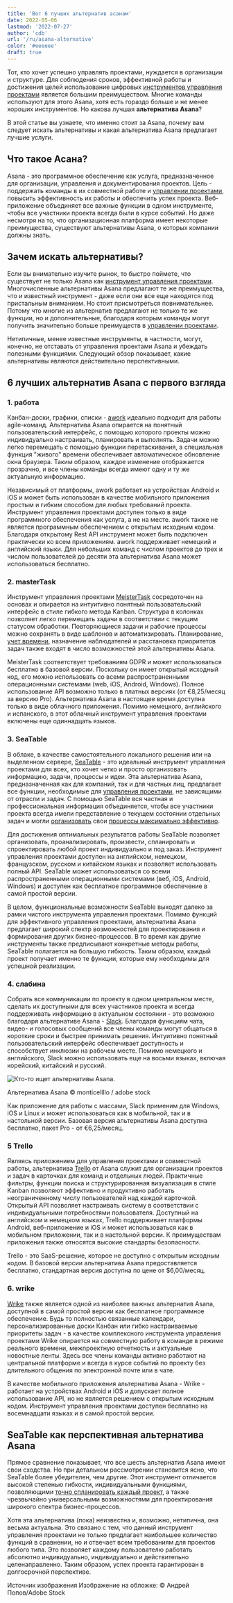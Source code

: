 ```yaml
---
title: 'Вот 6 лучших альтернатив асанам'
date: 2022-05-06
lastmod: '2022-07-27'
author: 'cdb'
url: '/ru/asana-alternative'
color: '#eeeeee'
draft: true
---
```


Тот, кто хочет успешно управлять проектами, нуждается в организации и структуре. Для соблюдения сроков, эффективной работы и достижения целей использование цифровых [инструментов управления проектами](https://seatable.io/ru/projekt-management-tool/) является большим преимуществом. Многие команды используют для этого Asana, хотя есть гораздо больше и не менее хороших инструментов. Но какова лучшая **альтернатива Asana**?

В этой статье вы узнаете, что именно стоит за Asana, почему вам следует искать альтернативы и какая альтернатива Asana предлагает лучшие услуги.

## Что такое Асана?

Asana - это программное обеспечение как услуга, предназначенное для организации, управления и документирования проектов. Цель - поддержать команды в их совместной работе и [управлении проектами](https://seatable.io/ru/projektmanagement-methoden-im-ueberblick/), повысить эффективность их работы и обеспечить успех проекта. Веб-приложение объединяет все важные функции в одном инструменте, чтобы все участники проекта всегда были в курсе событий. Но даже несмотря на то, что организационная платформа имеет некоторые преимущества, существуют альтернативы Asana, о которых компании должны знать.

## Зачем искать альтернативы?

Если вы внимательно изучите рынок, то быстро поймете, что существует не только Asana как [инструмент управления проектами](https://seatable.io/ru/projekt-management-tool/). Многочисленные альтернативы Asana предлагают те же преимущества, что и известный инструмент - даже если они все еще находятся под пристальным вниманием. Но стоит присмотреться повнимательнее. Потому что многие из альтернатив предлагают не только те же функции, но и дополнительные, благодаря которым команды могут получить значительно больше преимуществ в [управлении проектами](https://seatable.io/ru/projektmanagement/).

Нетипичные, менее известные инструменты, в частности, могут, конечно, не отставать от управления проектами Asana и убеждать полезными функциями. Следующий обзор показывает, какие альтернативы являются действительно перспективными.

## 6 лучших альтернатив Asana с первого взгляда

### 1\. работа

Канбан-доски, графики, списки - [awork](https://www.awork.io/) идеально подходит для работы agile-команд. Альтернатива Asana опирается на понятный пользовательский интерфейс, с помощью которого проекты можно индивидуально настраивать, планировать и выполнять. Задачи можно легко перемещать с помощью функции перетаскивания, а специальная функция "живого" времени обеспечивает автоматическое обновление окна браузера. Таким образом, каждое изменение отображается прозрачно, и все члены команды всегда имеют одну и ту же актуальную информацию.

Независимый от платформы, awork работает на устройствах Android и iOS и может быть использован в качестве мобильного приложения простым и гибким способом для любых требований проекта. Инструмент управления проектами доступен только в виде программного обеспечения как услуга, а не на месте. awork также не является программным обеспечением с открытым исходным кодом. Благодаря открытому Rest API инструмент может быть подключен практически ко всем приложениям. awork поддерживает немецкий и английский языки. Для небольших команд с числом проектов до трех и числом пользователей до десяти эта альтернатива Asana может использоваться бесплатно.

### 2\. masterTask

Инструмент управления проектами [MeisterTask](https://www.meistertask.com/de) сосредоточен на основах и опирается на интуитивно понятный пользовательский интерфейс в стиле гибкого метода Kanban. Структура в колонках позволяет легко перемещать задачи в соответствии с текущим статусом обработки. Повторяющиеся задачи и рабочие процессы можно сохранять в виде шаблонов и автоматизировать. Планирование, [учет времени](https://seatable.io/ru/arbeitszeiterfassung-in-excel/), назначение наблюдателей и расстановка приоритетов задач также входят в число возможностей этой альтернативы Asana.

MeisterTask соответствует требованиям GDPR и может использоваться бесплатно в базовой версии. Поскольку он имеет открытый исходный код, его можно использовать со всеми распространенными операционными системами (web, iOS, Android, Windows). Полное использование API возможно только в платных версиях (от €8,25/месяц за версию Pro). Альтернатива Asana в настоящее время доступна только в виде облачного приложения. Помимо немецкого, английского и испанского, в этот облачный инструмент управления проектами включены еще одиннадцать языков.

### 3\. SeaTable

В облаке, в качестве самостоятельного локального решения или на выделенном сервере, [SeaTable](https://seatable.io/ru/) - это идеальный инструмент управления проектами для всех, кто хочет четко и просто организовать информацию, задачи, процессы и идеи. Эта альтернатива Asana, предназначенная как для компаний, так и для частных лиц, предлагает все функции, необходимые для [управления проектами](https://seatable.io/ru/projektmanagement-methoden-im-ueberblick/), не зависящими от отрасли и задач. С помощью SeaTable вся частная и профессиональная информация объединяется, чтобы все участники проекта всегда имели представление о текущем состоянии отдельных задач и могли [организовать](https://seatable.io/ru/vorlagen-projektplanung/) свои [процессы максимально эффективно](https://seatable.io/ru/vorlagen-projektplanung/).

Для достижения оптимальных результатов работы SeaTable позволяет организовать, проанализировать, произвести, спланировать и спроектировать любой проект индивидуально и под заказ. Инструмент управления проектами доступен на английском, немецком, французском, русском и китайском языках и позволяет использовать полный API. SeaTable может использоваться со всеми распространенными операционными системами (веб, iOS, Android, Windows) и доступен как бесплатное программное обеспечение в самой простой версии.

В целом, функциональные возможности SeaTable выходят далеко за рамки чистого инструмента управления проектами. Помимо функций для эффективного управления проектами, альтернатива Asana предлагает широкий спектр возможностей для проектирования и формирования других бизнес-процессов. В то время как другие инструменты также предписывают конкретные методы работы, SeaTable полагается на большую гибкость. Таким образом, каждый проект получает именно те функции, которые ему необходимы для успешной реализации.

### 4\. слабина

Собрать все коммуникации по проекту в одном центральном месте, сделать их доступными для всех участников проекта и всегда поддерживать информацию в актуальном состоянии - это возможно благодаря альтернативе Asana - [Slack](https://slack.com/intl/de-de/). Благодаря функциям чата, видео- и голосовых сообщений все члены команды могут общаться в короткие сроки и быстрее принимать решения. Интуитивно понятный пользовательский интерфейс обеспечивает доступность и способствует инклюзии на рабочем месте. Помимо немецкого и английского, Slack можно использовать еще на восьми языках, включая корейский, китайский и русский.

![Кто-то ищет альтернативы Asana.](https://seatable.io/wp-content/uploads/2022/05/Asana-Alternative_AdobeStock_391018024_bearbeitet-711x474.jpg)

Альтернатива Asana © monticellllo / adobe stock

Как приложение для работы с массами, Slack применим для Windows, iOS и Linux и может использоваться как в мобильной, так и в настольной версии. Базовая версия альтернативы Asana доступна бесплатно, пакет Pro - от €6,25/месяц.

### 5 Trello

Являясь приложением для управления проектами и совместной работы, альтернатива [Trello](https://trello.com/de) от Asana служит для организации проектов и задач в карточках для команд и отдельных людей. Практичные фильтры, функции поиска и структурированная визуализация в стиле Kanban позволяют эффективно и продуктивно работать неограниченному числу пользователей над каждой карточкой. Открытый API позволяет настраивать систему в соответствии с индивидуальными потребностями пользователя. Доступный на английском и немецком языках, Trello поддерживает платформы Android, веб-приложение и iOS и может использоваться как в мобильном приложении, так и в настольной версии. К преимуществам приложения также относятся высокие стандарты безопасности.

Trello - это SaaS-решение, которое не доступно с открытым исходным кодом. В базовой версии альтернатива Asana предоставляется бесплатно, стандартная версия доступна по цене от $6,00/месяц.

### 6\. wrike

[Wrike](https://www.wrike.com/de/) также является одной из наиболее важных альтернатив Asana, доступной в самой простой версии как бесплатное программное обеспечение. Будь то полностью связанные календари, персонализированные доски Канбан или гибко настраиваемые приоритеты задач - в качестве комплексного инструмента управления проектами Wrike опирается на совместную работу в команде в режиме реального времени, межпроектную отчетность и актуальные новостные ленты. Здесь все члены команды активно работают на центральной платформе и всегда в курсе событий по проекту без длительного общения по электронной почте или в чате.

В качестве мобильного приложения альтернатива Asana - Wrike - работает на устройствах Android и iOS и допускает полное использование API, но не является решением с открытым исходным кодом. Инструмент управления проектами доступен бесплатно на восемнадцати языках и в самой простой версии.

## SeaTable как перспективная альтернатива Asana

Прямое сравнение показывает, что все шесть альтернатив Asana имеют свои сходства. Но при детальном рассмотрении становится ясно, что SeaTable более убедителен, чем другие. Этот инструмент отличается высокой степенью гибкости, индивидуальными функциями, позволяющими [точно спланировать каждый проект](https://seatable.io/ru/vorlagen/), а также чрезвычайно универсальными возможностями для проектирования широкого спектра бизнес-процессов.

Хотя эта альтернатива (пока) неизвестна и, возможно, нетипична, она весьма актуальна. Это связано с тем, что данный инструмент управления проектами не только предлагает наибольшее количество функций в сравнении, но и отвечает всем требованиям для проектов любого типа. Это позволяет каждому пользователю работать абсолютно индивидуально, индивидуально и действительно целенаправленно. Таким образом, успех проекта гарантирован в долгосрочной перспективе.

Источник изображения Изображение на обложке: © Андрей Попов/Adobe Stock
